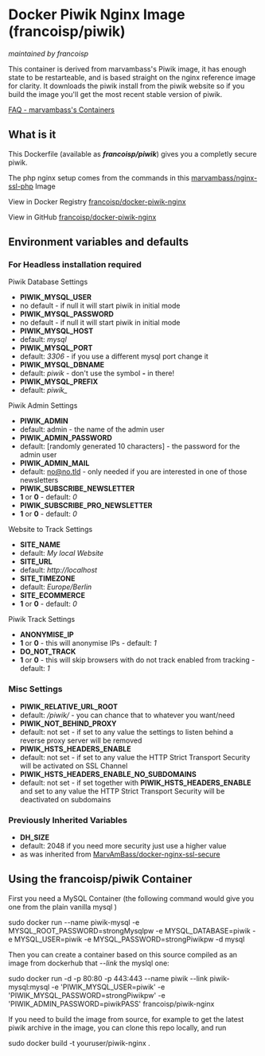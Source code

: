 # Docker Piwik Nginx Image (francoisp/piwik)
_maintained by francoisp_

This container is derived from marvambass's Piwik image, it has enough state to be restarteable, and is based straight on the nginx reference image for clarity. It downloads the piwik install from the piwik website so if you build the image you'll get the most recent stable version of piwik.

[FAQ - marvambass's Containers](https://marvin.im/docker-faq-all-you-need-to-know-about-the-marvambass-containers/)

## What is it

This Dockerfile (available as ___francoisp/piwik___) gives you a completly secure piwik.

The php nginx setup comes from the commands in this [marvambass/nginx-ssl-php](https://registry.hub.docker.com/u/marvambass/nginx-ssl-php/) Image

View in Docker Registry [francoisp/docker-piwik-nginx](https://registry.hub.docker.com/u/francoisp/docker-piwik-nginx/)

View in GitHub [francoisp/docker-piwik-nginx](https://github.com/francoisp/docker-piwik-nginx)

## Environment variables and defaults

### For Headless installation required

Piwik Database Settings

* __PIWIK\_MYSQL\_USER__
 * no default - if null it will start piwik in initial mode
* __PIWIK\_MYSQL\_PASSWORD__
 * no default - if null it will start piwik in initial mode
* __PIWIK\_MYSQL\_HOST__
 * default: _mysql_
* __PIWIK\_MYSQL\_PORT__
 * default: _3306_ - if you use a different mysql port change it
* __PIWIK\_MYSQL\_DBNAME__
 * default: _piwik_ - don't use the symbol __-__ in there!
* __PIWIK\_MYSQL\_PREFIX__
 * default: _piwik\__
 
Piwik Admin Settings

* __PIWIK\_ADMIN__
 * default: admin - the name of the admin user
* __PIWIK\_ADMIN\_PASSWORD__
 * default: [randomly generated 10 characters] - the password for the admin user
* __PIWIK\_ADMIN\_MAIL__
 * default: no@no.tld - only needed if you are interested in one of those newsletters
* __PIWIK\_SUBSCRIBE\_NEWSLETTER__
 * __1__ or __0__ - default: _0_
* __PIWIK\_SUBSCRIBE\_PRO\_NEWSLETTER__
 * __1__ or __0__ - default: _0_

Website to Track Settings

* __SITE\_NAME__
 * default: _My local Website_
* __SITE\_URL__
 * default: _http://localhost_
* __SITE\_TIMEZONE__
 * default: _Europe/Berlin_
* __SITE\_ECOMMERCE__
 * __1__ or __0__ - default: _0_

Piwik Track Settings

* __ANONYMISE\_IP__
 * __1__ or __0__ - this will anonymise IPs - default: _1_
* __DO\_NOT\_TRACK__
 * __1__ or __0__ - this will skip browsers with do not track enabled from tracking - default: _1_
 
### Misc Settings

* __PIWIK\_RELATIVE\_URL\_ROOT__
 * default: _/piwik/_ - you can chance that to whatever you want/need
* __PIWIK\_NOT\_BEHIND\_PROXY__
 * default: not set - if set to any value the settings to listen behind a reverse proxy server will be removed
* __PIWIK\_HSTS\_HEADERS\_ENABLE__
 * default: not set - if set to any value the HTTP Strict Transport Security will be activated on SSL Channel
* __PIWIK\_HSTS\_HEADERS\_ENABLE\_NO\_SUBDOMAINS__
 * default: not set - if set together with __PIWIK\_HSTS\_HEADERS\_ENABLE__ and set to any value the HTTP Strict Transport Security will be deactivated on subdomains

### Previously Inherited Variables

* __DH\_SIZE__
 * default: 2048 if you need more security just use a higher value
 * as was inherited from [MarvAmBass/docker-nginx-ssl-secure](https://github.com/MarvAmBass/docker-nginx-ssl-secure)

## Using the francoisp/piwik Container

First you need a MySQL Container (the following command would give you one from the plain vanilla mysql )

sudo docker run --name piwik-mysql -e MYSQL_ROOT_PASSWORD=strongMysqlpw -e MYSQL_DATABASE=piwik -e MYSQL_USER=piwik -e MYSQL_PASSWORD=strongPiwikpw  -d mysql

Then you can create a container based on this source compiled as an image from dockerhub that _--link_ the myslql one:

sudo docker run -d -p 80:80 -p 443:443 --name piwik --link piwik-mysql:mysql -e 'PIWIK_MYSQL_USER=piwik' -e 'PIWIK_MYSQL_PASSWORD=strongPiwikpw' -e 'PIWIK_ADMIN_PASSWORD=piwikPASS' francoisp/piwik-nginx

If you need to build the image from source, for example to get the latest piwik archive in the image, you can clone this repo locally, and run

sudo docker build -t youruser/piwik-nginx .


